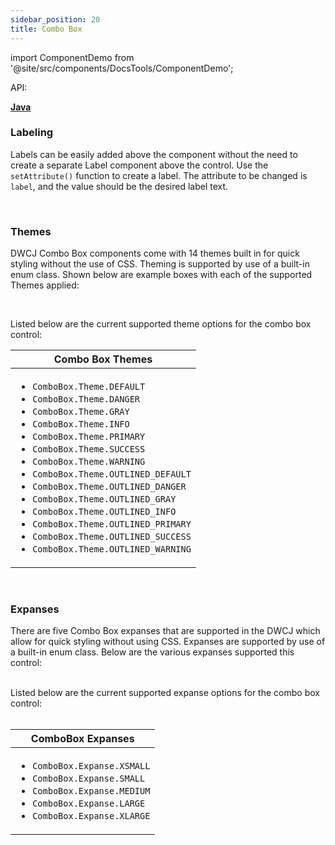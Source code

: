 ```yaml
---
sidebar_position: 20 
title: Combo Box
---
```


import ComponentDemo from '@site/src/components/DocsTools/ComponentDemo';

<div style={{width: "100%" , display: "flex", justifyContent: "flex-end", marginBottom: "-50px"}}>
<p style={{color: "gray"}} >API:&nbsp;</p>
<b><a href="https://javadoc.io/static/org.dwcj/dwcj-engine/0.15.0/org/dwcj/controls/combobox/ComboBox.html" style={{justifySelf: "flex-end"}}> Java </a></b>
</div>

### Labeling

Labels can be easily added above the component without the need to create a separate Label component above the control. Use the `setAttribute()` function to create a label. The attribute to be changed is `label`, and the value should be the desired label text.


<ComponentDemo 
path='https://hot.bbx.kitchen/webapp/controlsamples?class=control_demos.comboboxdemos.ComboboxLabelDemo' 
javaE='https://raw.githubusercontent.com/DwcJava/ControlSamples/main/src/main/java/control_demos/comboboxdemos/ComboboxLabelDemo.java'
cssURL='https://raw.githubusercontent.com/DwcJava/ControlSamples/main/src/main/resources/css/comboboxstyles/label_styles.css' 
javaHighlight='{33}'
height="170px"
/>

<br/>

### Themes

DWCJ Combo Box components come with 14 themes built in for quick styling without the use of CSS. Theming is supported by use of a built-in enum class.
Shown below are example boxes with each of the supported Themes applied: <br/>

<ComponentDemo 
path='https://hot.bbx.kitchen/webapp/controlsamples?class=control_demos.comboboxdemos.ComboboxThemeDemo' 
javaE='https://raw.githubusercontent.com/DwcJava/ControlSamples/main/src/main/java/control_demos/comboboxdemos/ComboboxThemeDemo.java'
cssURL='https://raw.githubusercontent.com/DwcJava/ControlSamples/main/src/main/resources/css/comboboxstyles/theme_styles.css' 
height="170px"
/>

<br/>

Listed below are the current supported theme options for the combo box control:

|Combo Box Themes|
|-|
|<ul><li>```ComboBox.Theme.DEFAULT```</li><li>```ComboBox.Theme.DANGER```</li><li>```ComboBox.Theme.GRAY```</li><li>```ComboBox.Theme.INFO```</li><li>```ComboBox.Theme.PRIMARY```</li><li>```ComboBox.Theme.SUCCESS```</li><li>```ComboBox.Theme.WARNING```</li><li>```ComboBox.Theme.OUTLINED_DEFAULT```</li><li>```ComboBox.Theme.OUTLINED_DANGER```</li><li>```ComboBox.Theme.OUTLINED_GRAY```</li><li>```ComboBox.Theme.OUTLINED_INFO```</li><li>```ComboBox.Theme.OUTLINED_PRIMARY```</li><li>```ComboBox.Theme.OUTLINED_SUCCESS```</li><li>```ComboBox.Theme.OUTLINED_WARNING```</li></ul>|

<br />

### Expanses
There are five Combo Box expanses that are supported in the DWCJ which allow for quick styling without using CSS. Expanses are supported by use of a built-in enum class.
Below are the various expanses supported this control: <br/>

<ComponentDemo 
path='https://hot.bbx.kitchen/webapp/controlsamples?class=control_demos.comboboxdemos.ComboboxExpanseDemo' 
javaE='https://raw.githubusercontent.com/DwcJava/ControlSamples/main/src/main/java/control_demos/comboboxdemos/ComboboxExpanseDemo.java'
cssURL='https://raw.githubusercontent.com/DwcJava/ControlSamples/main/src/main/resources/css/comboboxstyles/expanse_styles.css' 
javaHighlight='{21,25,29,33,37}'
height="120px"
/>

<br/>
Listed below are the current supported expanse options for the combo box control:<br/><br/>

|ComboBox Expanses|
|-|
|<ul><li>```ComboBox.Expanse.XSMALL```</li><li>```ComboBox.Expanse.SMALL```</li><li>```ComboBox.Expanse.MEDIUM```</li><li>```ComboBox.Expanse.LARGE```</li><li>```ComboBox.Expanse.XLARGE```</li></ul>|